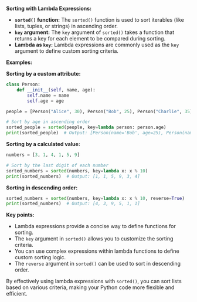 
**Sorting with Lambda Expressions:**

- **`sorted()` function:** The `sorted()` function is used to sort iterables (like lists, tuples, or strings) in ascending order.
- **`key` argument:** The `key` argument of `sorted()` takes a function that returns a key for each element to be compared during sorting.
- **Lambda as `key`:** Lambda expressions are commonly used as the `key` argument to define custom sorting criteria.

**Examples:**

**Sorting by a custom attribute:**

```python
class Person:
    def __init__(self, name, age):
        self.name = name
        self.age = age

people = [Person("Alice", 30), Person("Bob", 25), Person("Charlie", 35)]

# Sort by age in ascending order
sorted_people = sorted(people, key=lambda person: person.age)
print(sorted_people)  # Output: [Person(name='Bob', age=25), Person(name='Alice', age=30), Person(name='Charlie', age=35)]
```

**Sorting by a calculated value:**

```python
numbers = [3, 1, 4, 1, 5, 9]

# Sort by the last digit of each number
sorted_numbers = sorted(numbers, key=lambda x: x % 10)
print(sorted_numbers)  # Output: [1, 1, 5, 9, 3, 4]
```

**Sorting in descending order:**

```python
sorted_numbers = sorted(numbers, key=lambda x: x % 10, reverse=True)
print(sorted_numbers)  # Output: [4, 3, 9, 5, 1, 1]
```

**Key points:**

- Lambda expressions provide a concise way to define functions for sorting.
- The `key` argument in `sorted()` allows you to customize the sorting criteria.
- You can use complex expressions within lambda functions to define custom sorting logic.
- The `reverse` argument in `sorted()` can be used to sort in descending order.

By effectively using lambda expressions with `sorted()`, you can sort lists based on various criteria, making your Python code more flexible and efficient.
